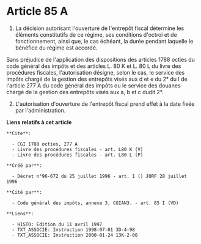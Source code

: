 # Article 85 A

1. La décision autorisant l'ouverture de l'entrepôt fiscal détermine les éléments constitutifs de ce régime, ses conditions
d'octroi et de fonctionnement, ainsi que, le cas échéant, la durée pendant laquelle le bénéfice du régime est accordé.

Sans préjudice de l'application des dispositions des articles 1788 octies du code général des impôts et des articles L. 80 K
et L. 80 L du livre des procédures fiscales, l'autorisation désigne, selon le cas, le service des impôts chargé de la gestion
des entrepôts visés aux d et e du 2° du I de l'article 277 A du code général des impôts ou le service des douanes chargé de
la gestion des entrepôts visés aux a, b et c dudit 2°.

2. L'autorisation d'ouverture de l'entrepôt fiscal prend effet à la date fixée par l'administration.

**Liens relatifs à cet article**

	**Cite**:

	  - CGI 1788 octies, 277 A
	  - Livre des procédures fiscales - art. L80 K (V)
	  - Livre des procédures fiscales - art. L80 L (P)

	**Créé par**:

	  - Décret n°96-672 du 25 juillet 1996 - art. 1 () JORF 28 juillet 1996

	**Cité par**:

	  - Code général des impôts, annexe 3, CGIAN3. - art. 85 I (VD)

	**Liens**:

	  - HISTO: Edition du 11 avril 1997
	  - TXT_ASSOCIE: Instruction 1998-07-01 3D-4-98
	  - TXT_ASSOCIE: Instruction 2000-01-24 13K-2-00
